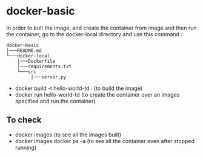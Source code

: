 # docker-basic

In order to bult the image, and create the container from image and then run the container, go to the docker-local directory and use this command :
```
docker-basic
│───README.md
└───docker-local
    │───Dockerfile
    │───requirements.txt
    └───src
         │───server.py
```

- docker build -t hello-world-td . (to build the image)
- docker run hello-world-td (to create the container over an images specified and run the container)

## To check

- docker images (to see all the images built)
- docker images docker ps -a (to see all the container even after stopped running)
